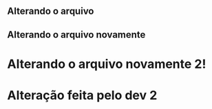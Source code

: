 ## Alterando o arquivo
## Alterando o arquivo novamente
<h1> Alterando o arquivo novamente 2! </h1>
<h1> Alteração feita pelo dev 2 </h1>